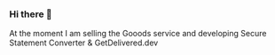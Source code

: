 ### Hi there 👋

At the moment I am selling the Gooods service and developing Secure Statement Converter & GetDelivered.dev
